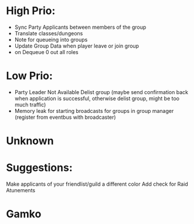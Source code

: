 # High Prio:
* Sync Party Applicants between members of the group
* Translate classes/dungeons
* Note for queueing into groups
* Update Group Data when player leave or join group
* on Dequeue 0 out all roles

# Low Prio:
* Party Leader Not Available Delist group (maybe send confirmation back when application is successful, otherwise delist group, might be too much traffic)
* Memory leak for starting broadcasts for groups in group manager (register from eventbus with broadcaster)

# Unknown

# Suggestions:
Make applicants of your friendlist/guild a different color
Add check for Raid Atunements

# Gamko